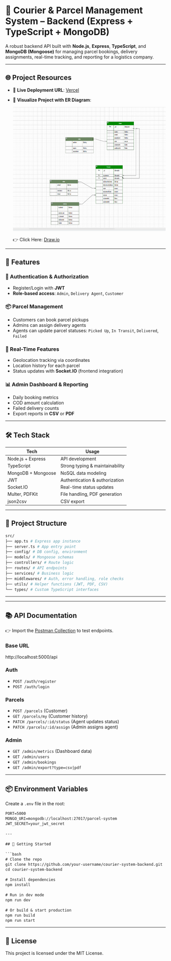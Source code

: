 # 🚚 Courier & Parcel Management System – Backend (Express + TypeScript + MongoDB)

A robust backend API built with **Node.js**, **Express**, **TypeScript**, and **MongoDB (Mongoose)** for managing parcel bookings, delivery assignments, real-time tracking, and reporting for a logistics company.

---

## 🌐 Project Resources

- 🔗 **Live Deployment URL**: [Vercel](https://courier-parcel-management-backend.vercel.app/)
- 🧩 **Visualize Project with ER Diagram**:

  ![ER Diagram](https://raw.githubusercontent.com/Nadim-Nion/courier-parcel-management-backend/refs/heads/main/parcel-courier-project.PNG)

  👉 Click Here: [Draw.io](https://drive.google.com/file/d/1yPV5CkKC-t7z8YNCtKEeud5IFO7sEkNp/view)

---

## 📌 Features

### 🔐 Authentication & Authorization

- Register/Login with **JWT**
- **Role-based access**: `Admin`, `Delivery Agent`, `Customer`

### 📦 Parcel Management

- Customers can book parcel pickups
- Admins can assign delivery agents
- Agents can update parcel statuses: `Picked Up`, `In Transit`, `Delivered`, `Failed`

### 📡 Real-Time Features

- Geolocation tracking via coordinates
- Location history for each parcel
- Status updates with **Socket.IO** (frontend integration)

### 📊 Admin Dashboard & Reporting

- Daily booking metrics
- COD amount calculation
- Failed delivery counts
- Export reports in **CSV** or **PDF**

---

## 🛠️ Tech Stack

| Tech               | Usage                           |
| ------------------ | ------------------------------- |
| Node.js + Express  | API development                 |
| TypeScript         | Strong typing & maintainability |
| MongoDB + Mongoose | NoSQL data modeling             |
| JWT                | Authentication & authorization  |
| Socket.IO          | Real-time status updates        |
| Multer, PDFKit     | File handling, PDF generation   |
| json2csv           | CSV export                      |

---

## 🧩 Project Structure

```bash
src/
├── app.ts # Express app instance
├── server.ts # App entry point
├── config/ # DB config, environment
├── models/ # Mongoose schemas
├── controllers/ # Route logic
├── routes/ # API endpoints
├── services/ # Business logic
├── middlewares/ # Auth, error handling, role checks
├── utils/ # Helper functions (JWT, PDF, CSV)
└── types/ # Custom TypeScript interfaces
```

---

---

## 📚 API Documentation

👉 Import the [Postman Collection](./postman_collection.json) to test endpoints.

### Base URL

http://localhost:5000/api

### Auth

- `POST /auth/register`
- `POST /auth/login`

### Parcels

- `POST /parcels` (Customer)
- `GET /parcels/my` (Customer history)
- `PATCH /parcels/:id/status` (Agent updates status)
- `PATCH /parcels/:id/assign` (Admin assigns agent)

### Admin

- `GET /admin/metrics` (Dashboard data)
- `GET /admin/users`
- `GET /admin/bookings`
- `GET /admin/export?type=csv|pdf`

---

## 📦 Environment Variables

Create a `.env` file in the root:

````env
PORT=5000
MONGO_URI=mongodb://localhost:27017/parcel-system
JWT_SECRET=your_jwt_secret

---

## 🚀 Getting Started

```bash
# Clone the repo
git clone https://github.com/your-username/courier-system-backend.git
cd courier-system-backend

# Install dependencies
npm install

# Run in dev mode
npm run dev

# Or build & start production
npm run build
npm run start
````

---

## 📄 License

This project is licensed under the MIT License.
